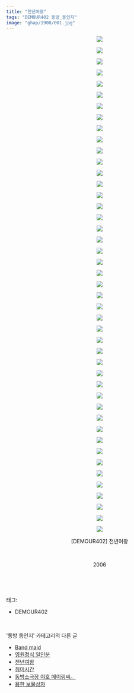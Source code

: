 ```yaml
---
title: "천년여왕"
tags: "DEMOUR402 동방_동인지"
image: "ghap/1900/001.jpg"
---
```

<div class="article">
<p style="text-align: center; clear: none; float: none;"><img src="{{ site.nasurl }}/ghap/1900/001.jpg"/></p>
<p style="text-align: center; clear: none; float: none;"><img src="{{ site.nasurl }}/ghap/1900/002.jpg"/></p>
<p style="text-align: center; clear: none; float: none;"><img src="{{ site.nasurl }}/ghap/1900/003.jpg"/></p>
<p style="text-align: center; clear: none; float: none;"><img src="{{ site.nasurl }}/ghap/1900/004.jpg"/></p>
<p style="text-align: center; clear: none; float: none;"><img src="{{ site.nasurl }}/ghap/1900/005.jpg"/></p>
<p style="text-align: center; clear: none; float: none;"><img src="{{ site.nasurl }}/ghap/1900/006.jpg"/></p>
<p style="text-align: center; clear: none; float: none;"><img src="{{ site.nasurl }}/ghap/1900/007.jpg"/></p>
<p style="text-align: center; clear: none; float: none;"><img src="{{ site.nasurl }}/ghap/1900/008.jpg"/></p>
<p style="text-align: center; clear: none; float: none;"><img src="{{ site.nasurl }}/ghap/1900/009.jpg"/></p>
<p style="text-align: center; clear: none; float: none;"><img src="{{ site.nasurl }}/ghap/1900/010.jpg"/></p>
<p style="text-align: center; clear: none; float: none;"><img src="{{ site.nasurl }}/ghap/1900/011.jpg"/></p>
<p style="text-align: center; clear: none; float: none;"><img src="{{ site.nasurl }}/ghap/1900/012.jpg"/></p>
<p style="text-align: center; clear: none; float: none;"><img src="{{ site.nasurl }}/ghap/1900/013.jpg"/></p>
<p style="text-align: center; clear: none; float: none;"><img src="{{ site.nasurl }}/ghap/1900/014.jpg"/></p>
<p style="text-align: center; clear: none; float: none;"><img src="{{ site.nasurl }}/ghap/1900/015.jpg"/></p>
<p style="text-align: center; clear: none; float: none;"><img src="{{ site.nasurl }}/ghap/1900/016.jpg"/></p>
<p style="text-align: center; clear: none; float: none;"><img src="{{ site.nasurl }}/ghap/1900/017.jpg"/></p>
<p style="text-align: center; clear: none; float: none;"><img src="{{ site.nasurl }}/ghap/1900/018.jpg"/></p>
<p style="text-align: center; clear: none; float: none;"><img src="{{ site.nasurl }}/ghap/1900/019.jpg"/></p>
<p style="text-align: center; clear: none; float: none;"><img src="{{ site.nasurl }}/ghap/1900/020.jpg"/></p>
<p style="text-align: center; clear: none; float: none;"><img src="{{ site.nasurl }}/ghap/1900/021.jpg"/></p>
<p style="text-align: center; clear: none; float: none;"><img src="{{ site.nasurl }}/ghap/1900/022.jpg"/></p>
<p style="text-align: center; clear: none; float: none;"><img src="{{ site.nasurl }}/ghap/1900/023.jpg"/></p>
<p style="text-align: center; clear: none; float: none;"><img src="{{ site.nasurl }}/ghap/1900/024.jpg"/></p>
<p style="text-align: center; clear: none; float: none;"><img src="{{ site.nasurl }}/ghap/1900/025.jpg"/></p>
<p style="text-align: center; clear: none; float: none;"><img src="{{ site.nasurl }}/ghap/1900/026.jpg"/></p>
<p style="text-align: center; clear: none; float: none;"><img src="{{ site.nasurl }}/ghap/1900/027.jpg"/></p>
<p style="text-align: center; clear: none; float: none;"><img src="{{ site.nasurl }}/ghap/1900/028.jpg"/></p>
<p style="text-align: center; clear: none; float: none;"><img src="{{ site.nasurl }}/ghap/1900/029.jpg"/></p>
<p style="text-align: center; clear: none; float: none;"><img src="{{ site.nasurl }}/ghap/1900/030.jpg"/></p>
<p style="text-align: center; clear: none; float: none;"><img src="{{ site.nasurl }}/ghap/1900/031.jpg"/></p>
<p style="text-align: center; clear: none; float: none;"><img src="{{ site.nasurl }}/ghap/1900/032.jpg"/></p>
<p style="text-align: center; clear: none; float: none;"><img src="{{ site.nasurl }}/ghap/1900/033.jpg"/></p>
<p style="text-align: center; clear: none; float: none;"><img src="{{ site.nasurl }}/ghap/1900/034.jpg"/></p>
<p style="text-align: center; clear: none; float: none;"><img src="{{ site.nasurl }}/ghap/1900/035.jpg"/></p>
<p style="text-align: center; clear: none; float: none;"><img src="{{ site.nasurl }}/ghap/1900/036.jpg"/></p>
<p style="text-align: center; clear: none; float: none;"><img src="{{ site.nasurl }}/ghap/1900/037.jpg"/></p>
<p style="text-align: center; clear: none; float: none;"><img src="{{ site.nasurl }}/ghap/1900/038.jpg"/></p>
<p style="text-align: center; clear: none; float: none;"><img src="{{ site.nasurl }}/ghap/1900/039.jpg"/></p>
<p style="text-align: center; clear: none; float: none;"><img src="{{ site.nasurl }}/ghap/1900/040.jpg"/></p>
<p style="text-align: center; clear: none; float: none;"><img src="{{ site.nasurl }}/ghap/1900/041.jpg"/></p>
<p style="text-align: center; clear: none; float: none;"><img src="{{ site.nasurl }}/ghap/1900/042.jpg"/></p>
<p style="text-align: center; clear: none; float: none;"><img src="{{ site.nasurl }}/ghap/1900/043.jpg"/></p>
<p style="text-align: center; clear: none; float: none;"><img src="{{ site.nasurl }}/ghap/1900/044.jpg"/></p>
<p style="text-align: center; clear: none; float: none;"><img src="{{ site.nasurl }}/ghap/1900/045.jpg"/></p>
<p style="text-align: center; clear: none; float: none;">[DEMOUR402] 천년여왕</p>
<p style="text-align: center; clear: none; float: none;"><br/></p>
<p style="text-align: center; clear: none; float: none;">2006</p>
<p><br/></p>
</div><br/>
<div class="tagTrail">
<p>태그: </p>
<ul>
<li>DEMOUR402</li>
</ul>
</div><br/>
<div class="another">
<p>'동방 동인지' 카테고리의 다른 글</p>
<ul>
<li><a href="/2016-08-29-ghap_1902">Band maid</a></li>
<li><a href="/2016-08-29-ghap_1901">영원정식 일인분</a></li>
<li><a href="/2016-08-29-ghap_1900">천년여왕</a></li>
<li><a href="/2016-08-29-ghap_1899">취미시간</a></li>
<li><a href="/2016-08-29-ghap_1898">동방소극장 야호 메이링씨。</a></li>
<li><a href="/2016-08-29-ghap_1897">묭한 보물상자</a></li>
</ul>
</div><br/>
<div class="cb_module cb_fluid">
<div class="cb_wrt cb_profile">
</div><!-- commentList close -->
</div><br/>
